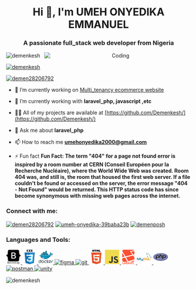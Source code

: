 <h1 align="center">Hi 👋, I'm UMEH ONYEDIKA EMMANUEL</h1>

<h3 align="center">A passionate full_stack web developer from Nigeria</h3>
<p align="center"> <img align="right" alt="Coding" width="400" src="https://cdn.dribbble.com/users/1162077/screenshots/3848914/programmer.gif" alt="demenkesh" /></p>



<p align="left"> <img src="https://komarev.com/ghpvc/?username=demenkesh&label=Profile%20views&color=0e75b6&style=flat" alt="demenkesh" /> </p>

<p align="left"> <a href="https://github.com/ryo-ma/github-profile-trophy"><img src="https://github-profile-trophy.vercel.app/?username=demenkesh" alt="demenkesh" /></a> </p>

<p align="left"> <a href="https://twitter.com/demen28206792" target="blank"><img src="https://img.shields.io/twitter/follow/demen28206792?logo=twitter&style=for-the-badge" alt="demen28206792" /></a> </p>

- 🔭 I’m currently working on [Multi_tenancy ecommerce website](https://megascrypto.com/)

- 🌱 I’m currently working with **laravel_php, javascript ,etc**

- 👨‍💻 All of my projects are available at [https://github.com/Demenkesh/](https://github.com/Demenkesh/)

- 💬 Ask me about **laravel_php**

- 📫 How to reach me **umehonyedika2000@gmail.com**

- ⚡ Fun fact **Fun Fact: The term "404" for a page not found error is inspired by a room number at CERN (Conseil Européen pour la Recherche Nucléaire), where the World Wide Web was created. Room 404 was, and still is, the room that housed the first web server. If a file couldn't be found or accessed on the server, the error message "404 - Not Found" would be returned. This HTTP status code has since become synonymous with missing web pages across the internet.**

<h3 align="left">Connect with me:</h3>
<p align="left">
<a href="https://twitter.com/demen28206792" target="blank"><img align="center" src="https://raw.githubusercontent.com/rahuldkjain/github-profile-readme-generator/master/src/images/icons/Social/twitter.svg" alt="demen28206792" height="30" width="40" /></a>
<a href="https://linkedin.com/in/umeh-onyedika-39baba23b" target="blank"><img align="center" src="https://raw.githubusercontent.com/rahuldkjain/github-profile-readme-generator/master/src/images/icons/Social/linked-in-alt.svg" alt="umeh-onyedika-39baba23b" height="30" width="40" /></a>
<a href="https://instagram.com/demenposh" target="blank"><img align="center" src="https://raw.githubusercontent.com/rahuldkjain/github-profile-readme-generator/master/src/images/icons/Social/instagram.svg" alt="demenposh" height="30" width="40" /></a>
</p>

<h3 align="left">Languages and Tools:</h3>
<p align="left"> <a href="https://getbootstrap.com" target="_blank" rel="noreferrer"> <img src="https://raw.githubusercontent.com/devicons/devicon/master/icons/bootstrap/bootstrap-plain-wordmark.svg" alt="bootstrap" width="40" height="40"/> </a> <a href="https://www.w3schools.com/css/" target="_blank" rel="noreferrer"> <img src="https://raw.githubusercontent.com/devicons/devicon/master/icons/css3/css3-original-wordmark.svg" alt="css3" width="40" height="40"/> </a> <a href="https://www.docker.com/" target="_blank" rel="noreferrer"> <img src="https://raw.githubusercontent.com/devicons/devicon/master/icons/docker/docker-original-wordmark.svg" alt="docker" width="40" height="40"/> </a> <a href="https://www.figma.com/" target="_blank" rel="noreferrer"> <img src="https://www.vectorlogo.zone/logos/figma/figma-icon.svg" alt="figma" width="40" height="40"/> </a> <a href="https://git-scm.com/" target="_blank" rel="noreferrer"> <img src="https://www.vectorlogo.zone/logos/git-scm/git-scm-icon.svg" alt="git" width="40" height="40"/> </a> <a href="https://www.w3.org/html/" target="_blank" rel="noreferrer"> <img src="https://raw.githubusercontent.com/devicons/devicon/master/icons/html5/html5-original-wordmark.svg" alt="html5" width="40" height="40"/> </a> <a href="https://developer.mozilla.org/en-US/docs/Web/JavaScript" target="_blank" rel="noreferrer"> <img src="https://raw.githubusercontent.com/devicons/devicon/master/icons/javascript/javascript-original.svg" alt="javascript" width="40" height="40"/> </a> <a href="https://laravel.com/" target="_blank" rel="noreferrer"> <img src="https://raw.githubusercontent.com/devicons/devicon/master/icons/laravel/laravel-plain-wordmark.svg" alt="laravel" width="40" height="40"/> </a> <a href="https://www.mysql.com/" target="_blank" rel="noreferrer"> <img src="https://raw.githubusercontent.com/devicons/devicon/master/icons/mysql/mysql-original-wordmark.svg" alt="mysql" width="40" height="40"/> </a> <a href="https://www.php.net" target="_blank" rel="noreferrer"> <img src="https://raw.githubusercontent.com/devicons/devicon/master/icons/php/php-original.svg" alt="php" width="40" height="40"/> </a> <a href="https://postman.com" target="_blank" rel="noreferrer"> <img src="https://www.vectorlogo.zone/logos/getpostman/getpostman-icon.svg" alt="postman" width="40" height="40"/> </a> <a href="https://unity.com/" target="_blank" rel="noreferrer"> <img src="https://www.vectorlogo.zone/logos/unity3d/unity3d-icon.svg" alt="unity" width="40" height="40"/> </a> </p>

<p><img align="center" src="https://github-readme-stats.vercel.app/api/top-langs?username=demenkesh&show_icons=true&locale=en&layout=compact" alt="demenkesh" /></p>
